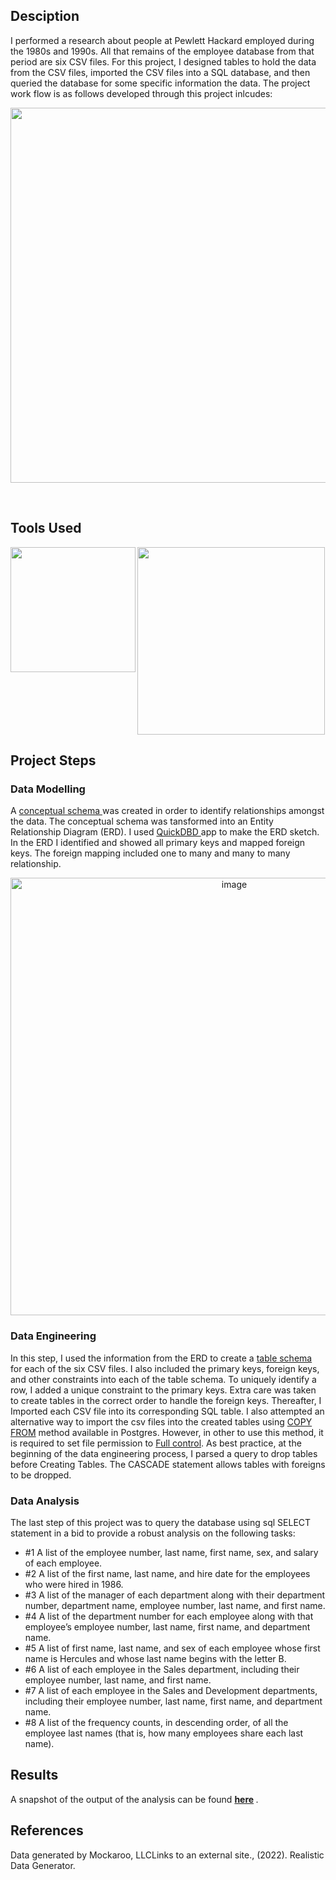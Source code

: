 ## Desciption
I performed a research about people at Pewlett Hackard employed during the 1980s and 1990s. All that remains of the employee database from that period are six CSV files. For this project, I designed tables to hold the data from the CSV files, imported the CSV files into a SQL database, and then queried the database for some specific information the data. The project work flow is as follows developed through this project inlcudes:     
<p align="center">
<img align="center" width="600" src =https://github.com/Jayplect/sql-challenge/assets/107348074/8b0ea287-aee2-4725-b3e0-647ac6da8f40> 
</p>
<br clear="both"/>

## Tools Used
<img width="300" align="center" src = https://github.com/Jayplect/sql-challenge/assets/107348074/52b46513-8abe-404f-9553-53b1cbcb9cd8>
<img width="200" align="left" src = https://github.com/Jayplect/sql-challenge/assets/107348074/a3bcafd9-b8c7-4a0a-b805-99fa1a2ab539>

## Project Steps
### Data Modelling
A <a href = https://github.com/Jayplect/sql-challenge/blob/main/EmployeeSQL/conceptual_schema.txt> conceptual schema </a> was created in order to identify relationships amongst the data. The conceptual schema was tansformed into an Entity Relationship Diagram (ERD). I used <a href =https://www.quickdatabasediagrams.com/> QuickDBD </a> app to make the ERD sketch.  In the ERD I identified and showed all primary keys and mapped foreign keys. The foreign mapping included one to many and many to many relationship.
<p align="center">
<img width="700" alt="image" src="https://github.com/Jayplect/sql-challenge/assets/107348074/1bef91b0-6744-43eb-a439-495a9c084e0c">
</p>

### Data Engineering
In this step, I used the information from the ERD to create a <a href =https://github.com/Jayplect/sql-challenge/blob/main/EmployeeSQL/employees_schema.sql>table schema</a> for each of the six CSV files. I also included the primary keys, foreign keys, and other constraints into each of the table schema. To uniquely identify a row, I added a unique constraint to the primary keys. Extra care was taken to create tables in the correct order to handle the foreign keys. Thereafter, I Imported each CSV file into its corresponding SQL table. I also attempted an alternative way to import the csv files into the created tables using <a href =https://www.postgresql.org/docs/current/sql-copy.html> COPY FROM</a> method available in Postgres. However, in other to use this method, it is required to set file permission to <a href =https://www.mssqltips.com/sqlservertip/4542/access-is-denied-error-when-attaching-a-sql-server-database/>Full control</a>. As best practice, at the beginning of the data engineering process, I parsed a query to drop tables before Creating Tables. The CASCADE statement allows tables with foreigns to be dropped.

### Data Analysis
The last step of this project was to query the database using sql SELECT statement in a bid to provide a robust analysis on the following tasks: 
- #1 A list of the employee number, last name, first name, sex, and salary of each employee.
- #2 A list of the first name, last name, and hire date for the employees who were hired in 1986.
- #3 A list of the manager of each department along with their department number, department name, employee number, last name, and first name.
- #4 A list of the department number for each employee along with that employee’s employee number, last name, first name, and department name.
- #5 A list of first name, last name, and sex of each employee whose first name is Hercules and whose last name begins with the letter B.
- #6 A list of each employee in the Sales department, including their employee number, last name, and first name.
- #7 A list of each employee in the Sales and Development departments, including their employee number, last name, first name, and department name.
- #8 A list of the frequency counts, in descending order, of all the employee last names (that is, how many employees share each last name).

## Results 
A snapshot of the output of the analysis can be found  <strong> <a href = https://github.com/Jayplect/sql-challenge/tree/main/output_images>here</a> </strong>.

## References
Data generated by Mockaroo, LLCLinks to an external site., (2022). Realistic Data Generator.

